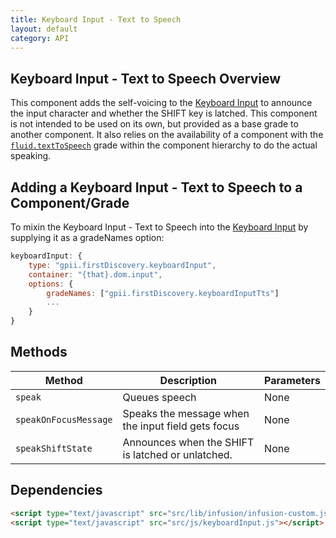 ```yaml
---
title: Keyboard Input - Text to Speech
layout: default
category: API
---
```


## Keyboard Input - Text to Speech Overview

This component adds the self-voicing to the [Keyboard Input](keyboardInput.md) to announce the input character and
whether the SHIFT key is latched. This component is not intended to be used on its own, but
provided as a base grade to another component. It also relies on the availability of a component
with the [`fluid.textToSpeech`](http://docs.fluidproject.org/infusion/development/TextToSpeechAPI.html) grade within the component hierarchy to do the actual speaking.

## Adding a Keyboard Input - Text to Speech to a Component/Grade

To mixin the Keyboard Input - Text to Speech into the [Keyboard Input](keyboardInput.md) by supplying it as a gradeNames option:
```javascript
keyboardInput: {
    type: "gpii.firstDiscovery.keyboardInput",
    container: "{that}.dom.input",
    options: {
        gradeNames: ["gpii.firstDiscovery.keyboardInputTts"]
        ...
    }
}
```

## Methods

| Method | Description | Parameters |
|--------|-------------|------------|
| `speak` | Queues speech | None  |
| `speakOnFocusMessage` | Speaks the message when the input field gets focus | None  |
| `speakShiftState` | Announces when the SHIFT is latched or unlatched. | None  |


## Dependencies

```html
<script type="text/javascript" src="src/lib/infusion/infusion-custom.js"></script>
<script type="text/javascript" src="src/js/keyboardInput.js"></script>
```

